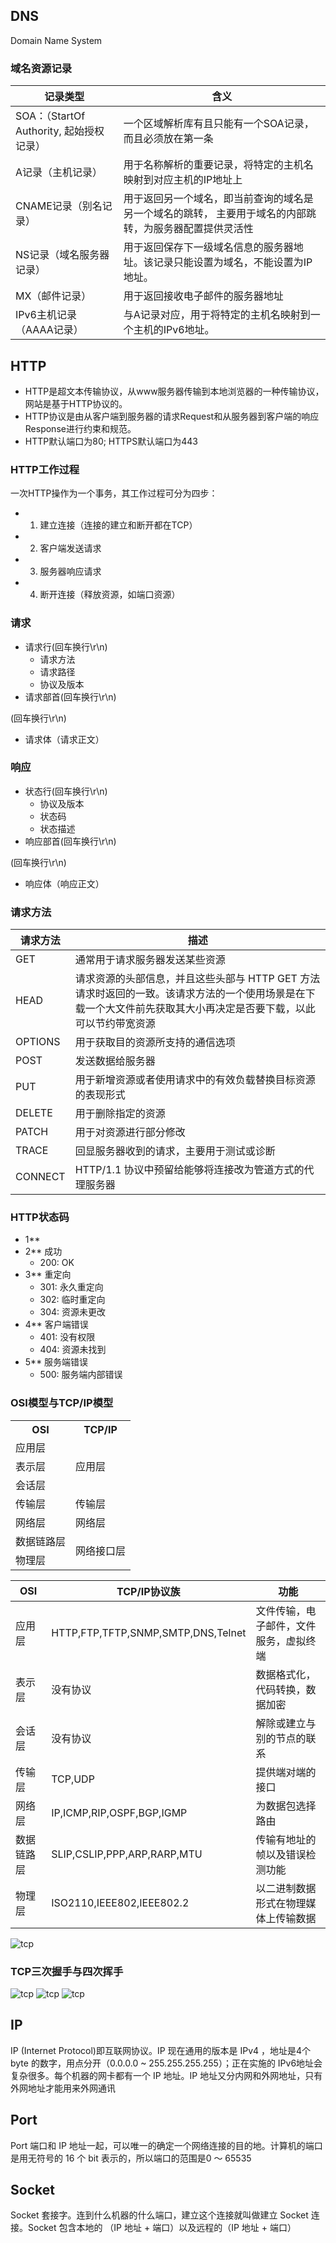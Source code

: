 ## DNS
Domain Name System

### 域名资源记录
记录类型|含义|
-|-
SOA：（StartOf Authority, 起始授权记录）|⼀个区域解析库有且只能有⼀个SOA记录，⽽且必须放在第⼀条
A记录（主机记录）|⽤于名称解析的重要记录，将特定的主机名映射到对应主机的IP地址上
CNAME记录（别名记录）|⽤于返回另⼀个域名，即当前查询的域名是另⼀个域名的跳转， 主要⽤于域名的内部跳转，为服务器配置提供灵活性
NS记录（域名服务器记录）|⽤于返回保存下⼀级域名信息的服务器地址。该记录只能设置为域名，不能设置为IP地址。
MX（邮件记录）|⽤于返回接收电⼦邮件的服务器地址
IPv6主机记录（AAAA记录）|与A记录对应，⽤于将特定的主机名映射到⼀个主机的IPv6地址。


## HTTP
- HTTP是超文本传输协议，从www服务器传输到本地浏览器的一种传输协议，网站是基于HTTP协议的。
- HTTP协议是由从客户端到服务器的请求Request和从服务器到客户端的响应Response进行约束和规范。
- HTTP默认端口为80; HTTPS默认端口为443

### HTTP工作过程
一次HTTP操作为一个事务，其工作过程可分为四步：
- 1. 建立连接（连接的建立和断开都在TCP）
- 2. 客户端发送请求
- 3. 服务器响应请求
- 4. 断开连接（释放资源，如端口资源）

### 请求
- 请求行(回车换行\r\n)
  - 请求方法
  - 请求路径
  - 协议及版本
- 请求部首(回车换行\r\n)

(回车换行\r\n)

- 请求体（请求正文）

### 响应
- 状态行(回车换行\r\n)
  - 协议及版本
  - 状态码
  - 状态描述
- 响应部首(回车换行\r\n)

(回车换行\r\n)

- 响应体（响应正文）

### 请求方法
| 请求方法 | 描述 |
| - | - |
| GET | 通常⽤于请求服务器发送某些资源 |
| HEAD | 请求资源的头部信息，并且这些头部与 HTTP GET ⽅法请求时返回的⼀致。该请求⽅法的⼀个使⽤场景是在下载⼀个⼤⽂件前先获取其⼤⼩再决定是否要下载，以此可以节约带宽资源 |
| OPTIONS | ⽤于获取⽬的资源所⽀持的通信选项 |
| POST | 发送数据给服务器 |
| PUT | ⽤于新增资源或者使⽤请求中的有效负载替换⽬标资源的表现形式 |
| DELETE | ⽤于删除指定的资源 |
| PATCH | ⽤于对资源进⾏部分修改 |
| TRACE | 回显服务器收到的请求，主要⽤于测试或诊断 |
| CONNECT | HTTP/1.1 协议中预留给能够将连接改为管道⽅式的代理服务器 |

### HTTP状态码
- 1**
- 2** 成功
  - 200: OK
- 3** 重定向
  - 301: 永久重定向
  - 302: 临时重定向
  - 304: 资源未更改
- 4** 客户端错误
  - 401: 没有权限
  - 404: 资源未找到
- 5** 服务端错误
  - 500: 服务端内部错误

### OSI模型与TCP/IP模型
<table>
  <tr>
    <th>OSI</th>
    <th>TCP/IP</th>
  </tr>
  <tr>
    <td>应用层</td>
    <td rowspan="3">应用层</td>
  </tr>
  <tr>
    <td>表示层</td>
  </tr>
  <tr>
    <td>会话层</td>
  </tr>
  <tr>
    <td>传输层</td>
    <td>传输层</td>
  </tr>
  <tr>
    <td>网络层</td>
    <td>网络层</td>
  </tr>
  <tr>
    <td>数据链路层</td>
    <td rowspan="2">网络接口层</td>
  </tr>
  <tr>
    <td>物理层</td>
  </tr>
</table>

| OSI | TCP/IP协议族 | 功能 |
| ----- | ------ | - |
| 应用层 | HTTP,FTP,TFTP,SNMP,SMTP,DNS,Telnet | 文件传输，电子邮件，文件服务，虚拟终端 |
| 表示层 | 没有协议 | 数据格式化，代码转换，数据加密 |
| 会话层 | 没有协议 | 解除或建立与别的节点的联系 |
| 传输层 | TCP,UDP | 提供端对端的接口 |
| 网络层 | IP,ICMP,RIP,OSPF,BGP,IGMP | 为数据包选择路由 |
| 数据链路层 | SLIP,CSLIP,PPP,ARP,RARP,MTU | 传输有地址的帧以及错误检测功能 |
| 物理层 | ISO2110,IEEE802,IEEE802.2 | 以二进制数据形式在物理媒体上传输数据 |

<img :src="$withBase('/network/tcp_ip.jpg')" alt="tcp">

### TCP三次握手与四次挥手
<!-- ![tcp](/tcp_1.jpg)

![tcp](/tcp_2.jpg)

![tcp](/tcp_3.jpg) -->

<img :src="$withBase('/network/tcp_1.jpg')" alt="tcp">

<img :src="$withBase('/network/tcp_2.jpg')" alt="tcp">

<img :src="$withBase('/network/tcp_3.jpg')" alt="tcp">

## IP
IP (Internet Protocol)即互联网协议。IP 现在通用的版本是 IPv4 ，地址是4个 byte 的数字，用点分开（0.0.0.0 ~ 255.255.255.255）；正在实施的 IPv6地址会复杂很多。每个机器的网卡都有一个 IP 地址。IP 地址又分内网和外网地址，只有外网地址才能用来外网通讯

## Port
Port 端口和 IP 地址一起，可以唯一的确定一个网络连接的目的地。计算机的端口是用无符号的 16 个 bit 表示的，所以端口的范围是0 ～ 65535

## Socket
Socket 套接字。连到什么机器的什么端口，建立这个连接就叫做建立 Socket 连接。Socket 包含本地的 （IP 地址 + 端口）以及远程的（IP 地址 + 端口）
